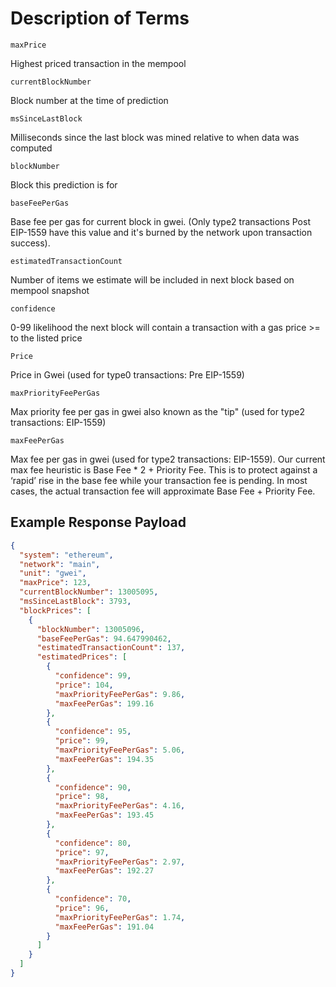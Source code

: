 # Description of Terms
    maxPrice
Highest priced transaction in the mempool

    currentBlockNumber
Block number at the time of prediction

    msSinceLastBlock
Milliseconds since the last block was mined relative to when data was computed

    blockNumber
Block this prediction is for

    baseFeePerGas
Base fee per gas for current block in gwei. (Only type2 transactions Post EIP-1559 have this value and it's burned by the network upon transaction success).

    estimatedTransactionCount
Number of items we estimate will be included in next block based on mempool snapshot
    
    confidence
0-99 likelihood the next block will contain a transaction with a gas price >= to the listed price
    
    Price
Price in Gwei (used for type0 transactions: Pre EIP-1559)

    maxPriorityFeePerGas
Max priority fee per gas in gwei also known as the "tip" (used for type2 transactions: EIP-1559)

    maxFeePerGas
Max fee per gas in gwei (used for type2 transactions: EIP-1559). Our current max fee heuristic is Base Fee * 2 + Priority Fee. This is to protect against a ‘rapid’ rise in the base fee while your transaction fee is pending. In most cases, the actual transaction fee will approximate Base Fee + Priority Fee.

## Example Response Payload

```json
{
  "system": "ethereum",
  "network": "main",
  "unit": "gwei",
  "maxPrice": 123,
  "currentBlockNumber": 13005095,
  "msSinceLastBlock": 3793,
  "blockPrices": [
    {
      "blockNumber": 13005096,
      "baseFeePerGas": 94.647990462,
      "estimatedTransactionCount": 137,
      "estimatedPrices": [
        {
          "confidence": 99,
          "price": 104,
          "maxPriorityFeePerGas": 9.86,
          "maxFeePerGas": 199.16
        },
        {
          "confidence": 95,
          "price": 99,
          "maxPriorityFeePerGas": 5.06,
          "maxFeePerGas": 194.35
        },
        {
          "confidence": 90,
          "price": 98,
          "maxPriorityFeePerGas": 4.16,
          "maxFeePerGas": 193.45
        },
        {
          "confidence": 80,
          "price": 97,
          "maxPriorityFeePerGas": 2.97,
          "maxFeePerGas": 192.27
        },
        {
          "confidence": 70,
          "price": 96,
          "maxPriorityFeePerGas": 1.74,
          "maxFeePerGas": 191.04
        }
      ]
    }
  ]
}
```


